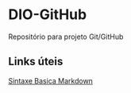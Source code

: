 # DIO-GitHub
Repositório para projeto Git/GitHub

## Links úteis
[Sintaxe Basica Markdown](www.google.com)
